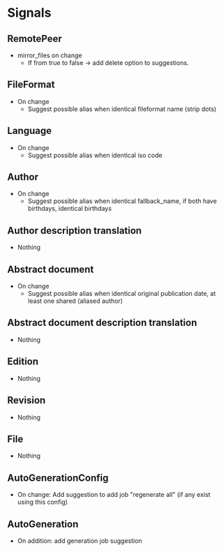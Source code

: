 
# Signals
## RemotePeer
 - mirror_files on change
     - If from true to false -> add delete option to suggestions.

## FileFormat
 - On change
    - Suggest possible alias when identical fileformat name (strip dots)

## Language
 - On change
    - Suggest  possible alias when identical iso code

## Author
 - On change
    - Suggest possible alias when identical fallback_name, if both have birthdays, identical birthdays

## Author description translation
 - Nothing

## Abstract document
 - On change
    - Suggest possible alias when identical original publication date, at least one shared (aliased author)

## Abstract document description translation
 - Nothing

## Edition
 - Nothing

## Revision
 - Nothing

## File
 - Nothing

## AutoGenerationConfig
 - On change: Add suggestion to add job "regenerate all" (if any exist using this config)

## AutoGeneration
 - On addition: add generation job suggestion

